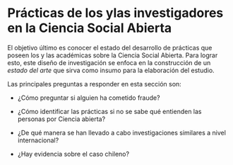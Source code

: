 # Prácticas de los ylas investigadores en la Ciencia Social Abierta

El objetivo último es conocer el estado del desarrollo de prácticas que poseen los y las académicas sobre la Ciencia Social Abierta. Para lograr esto, este diseño de investigación se enfoca en la construcción de un *estado del arte* que sirva como insumo para la elaboración del estudio. 

Las principales preguntas a responder en esta sección son:

- ¿Cómo preguntar si alguien ha cometido fraude?

- ¿Cómo identificar las prácticas si no se sabe qué entienden las personas por Ciencia abierta?

- ¿De qué manera se han llevado a cabo investigaciones similares a nivel internacional?

- ¿Hay evidencia sobre el caso chileno?
